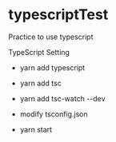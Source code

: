# typescriptTest
Practice to use typescript

TypeScript Setting
- yarn add typescript
- yarn add tsc
- yarn add tsc-watch --dev

- modify tsconfig.json

- yarn start